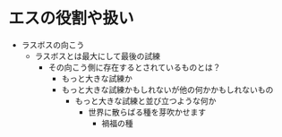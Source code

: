 # エスの役割や扱い
- ラスボスの向こう
  - ラスボスとは最大にして最後の試練
    - その向こう側に存在するとされているものとは？
      - もっと大きな試練か
      - もっと大きな試練かもしれないが他の何かかもしれないもの
        - もっと大きな試練と並び立つような何か
          - 世界に散らばる種を芽吹かせます
            - 禍福の種
